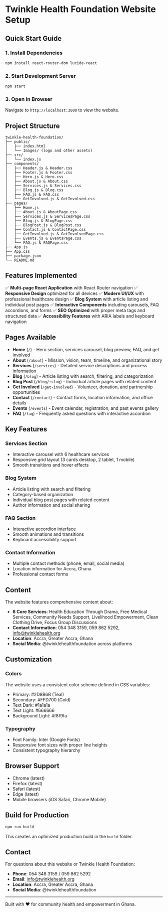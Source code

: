 # Twinkle Health Foundation Website Setup

## Quick Start Guide

### 1. Install Dependencies
```bash
npm install react-router-dom lucide-react
```

### 2. Start Development Server
```bash
npm start
```

### 3. Open in Browser
Navigate to `http://localhost:3000` to view the website.

## Project Structure

```
twinkle-health-foundation/
├── public/
│   ├── index.html
│   └── Images/ (logo and other assets)
├── src/
│   └── index.js
├── components/
│   ├── Header.js & Header.css
│   ├── Footer.js & Footer.css
│   ├── Hero.js & Hero.css
│   ├── About.js & About.css
│   ├── Services.js & Services.css
│   ├── Blog.js & Blog.css
│   ├── FAQ.js & FAQ.css
│   └── GetInvolved.js & GetInvolved.css
├── pages/
│   ├── Home.js
│   ├── About.js & AboutPage.css
│   ├── Services.js & ServicesPage.css
│   ├── Blog.js & BlogPage.css
│   ├── BlogPost.js & BlogPost.css
│   ├── Contact.js & ContactPage.css
│   ├── GetInvolved.js & GetInvolvedPage.css
│   ├── Events.js & EventsPage.css
│   └── FAQ.js & FAQPage.css
├── App.js
├── App.css
├── package.json
└── README.md
```

## Features Implemented

✅ **Multi-page React Application** with React Router navigation
✅ **Responsive Design** optimized for all devices
✅ **Modern UI/UX** with professional healthcare design
✅ **Blog System** with article listing and individual post pages
✅ **Interactive Components** including carousels, FAQ accordions, and forms
✅ **SEO Optimized** with proper meta tags and structured data
✅ **Accessibility Features** with ARIA labels and keyboard navigation

## Pages Available

- **Home** (`/`) - Hero section, services carousel, blog preview, FAQ, and get involved
- **About** (`/about`) - Mission, vision, team, timeline, and organizational story
- **Services** (`/services`) - Detailed service descriptions and process information
- **Blog** (`/blog`) - Article listing with search, filtering, and categorization
- **Blog Post** (`/blog/:slug`) - Individual article pages with related content
- **Get Involved** (`/get-involved`) - Volunteer, donation, and partnership opportunities
- **Contact** (`/contact`) - Contact forms, location information, and office details
- **Events** (`/events`) - Event calendar, registration, and past events gallery
- **FAQ** (`/faq`) - Frequently asked questions with interactive accordion

## Key Features

### Services Section
- Interactive carousel with 6 healthcare services
- Responsive grid layout (3 cards desktop, 2 tablet, 1 mobile)
- Smooth transitions and hover effects

### Blog System
- Article listing with search and filtering
- Category-based organization
- Individual blog post pages with related content
- Author information and social sharing

### FAQ Section
- Interactive accordion interface
- Smooth animations and transitions
- Keyboard accessibility support

### Contact Information
- Multiple contact methods (phone, email, social media)
- Location information for Accra, Ghana
- Professional contact forms

## Content

The website features comprehensive content about:

- **6 Core Services**: Health Education Through Drama, Free Medical Services, Community Needs Support, Livelihood Empowerment, Clean Clothing Drive, Focus Group Discussions
- **Contact Information**: 054 348 3159, 059 862 5292, info@twinklehealth.org
- **Location**: Accra, Greater Accra, Ghana
- **Social Media**: @twinklehealthfoundation across platforms

## Customization

### Colors
The website uses a consistent color scheme defined in CSS variables:
- Primary: #2D8B6B (Teal)
- Secondary: #FFD700 (Gold)
- Text Dark: #1a1a1a
- Text Light: #666666
- Background Light: #f8f9fa

### Typography
- Font Family: Inter (Google Fonts)
- Responsive font sizes with proper line heights
- Consistent typography hierarchy

## Browser Support

- Chrome (latest)
- Firefox (latest)
- Safari (latest)
- Edge (latest)
- Mobile browsers (iOS Safari, Chrome Mobile)

## Build for Production

```bash
npm run build
```

This creates an optimized production build in the `build` folder.

## Contact

For questions about this website or Twinkle Health Foundation:

- **Phone**: 054 348 3159 / 059 862 5292
- **Email**: info@twinklehealth.org
- **Location**: Accra, Greater Accra, Ghana
- **Social Media**: @twinklehealthfoundation

---

Built with ❤️ for community health and empowerment in Ghana.


